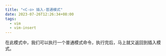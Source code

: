 ```yaml
---
title: "<C-o> 插入-普通模式"
date: 2023-07-26T12:26:34+08:00
tags:
  - vim
  - vim-insert
---
```


在此模式中，我们可以执行一个普通模式命令，执行完后，马上就又返回到插入模式。
